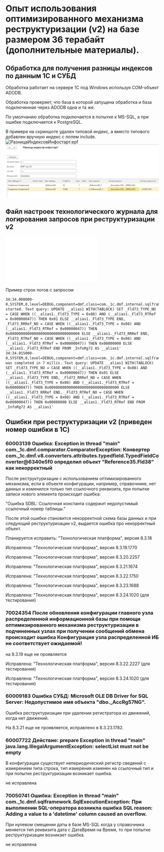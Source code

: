 # Опыт использования оптимизированного механизма реструктуризации (v2) на базе размером 36 терабайт (дополнительные материалы).
## Обработка для получения разницы индексов по данным 1С и СУБД
Обработка работает на сервере 1С под Windows используя COM-объект ADODB.

Обработка проверяет, что база в которой запущена обработка и база подключенная через ADODB одна и та же.

По умолчанию обработка подключается в попытке к MS-SQL, а при ошибке подключается к PostgreSQL.

В примере на скриншоте удален типовой индекс, а вместо типового добавлен вручную индекс с полем include.
![РазницаИндексовИнфостарт.epf](./РазницаИндексовИнфостарт.epf)
![Обработка](./img/Обработка.png)

## Файл настроек технологического журнала для логирования запросов при реструктуризации v2
![logcfg.xml](./logcfg.xml)

Пример строк логов с запросом
```
34:34.008000-0,SYSTEM,0,level=DEBUG,component=dmf,class=com._1c.dmf.internal.sqlframework.SqlConnection,line=,file=,threadId=1,message='Query started. Text query: UPDATE __alias1 WITH(TABLOCK) SET _Fld73_TYPE_NO = CASE WHEN ((__alias1._Fld73_TYPE = 0x08) AND (__alias1._Fld73_RTRef = 0x00000047)) THEN 0x01 ELSE __alias1._Fld73_TYPE END, _Fld73_RRRef_NO = CASE WHEN ((__alias1._Fld73_TYPE = 0x08) AND (__alias1._Fld73_RTRef = 0x00000047)) THEN 0x00000000000000000000000000000000 ELSE __alias1._Fld73_RRRef END, _Fld73_RTRef_NO = CASE WHEN ((__alias1._Fld73_TYPE = 0x08) AND (__alias1._Fld73_RTRef = 0x00000047)) THEN 0x00000000 ELSE __alias1._Fld73_RTRef END FROM _InfoRg72 AS __alias1'
34:34.015000-0,SYSTEM,0,level=DEBUG,component=dmf,class=com._1c.dmf.internal.sqlframework.SqlConnection,line=,file=,threadId=1,message='Query was completed in 7 millis. Text query: UPDATE __alias1 WITH(TABLOCK) SET _Fld73_TYPE_NO = CASE WHEN ((__alias1._Fld73_TYPE = 0x08) AND (__alias1._Fld73_RTRef = 0x00000047)) THEN 0x01 ELSE __alias1._Fld73_TYPE END, _Fld73_RRRef_NO = CASE WHEN ((__alias1._Fld73_TYPE = 0x08) AND (__alias1._Fld73_RTRef = 0x00000047)) THEN 0x00000000000000000000000000000000 ELSE __alias1._Fld73_RRRef END, _Fld73_RTRef_NO = CASE WHEN ((__alias1._Fld73_TYPE = 0x08) AND (__alias1._Fld73_RTRef = 0x00000047)) THEN 0x00000000 ELSE __alias1._Fld73_RTRef END FROM _InfoRg72 AS __alias1'
```
## Ошибки при реструктуризации v2 (приведен номер ошибки в 1С)
### 60003139 Ошибка: Exception in thread "main" com._1c.dmf.comparator.ComparatorException: Конвертер com._1c.dmf.v8.converters.attributes.typedfield.TypedFieldConverter@6340e5f0 определил объект "Reference35.Fld38" как некорректный
После реструктуризации с использованием оптимизированного механизма, если в объекте конфигурации, например, справочнике, нет данных и изменился только тип ссылочного реквизита, при попытке записи нового элемента происходит ошибка:

"Ошибка SDBL:
Ссылочная константа содержит недопустимый ссылочный номер таблицы."

После этой ошибки становится некорректной схема базы данных и при следующий реструктуризации v2, выдается ошибка про некорректный объект.

Планируется исправить: "Технологическая платформа", версия 8.3.18

Исправлена: "Технологическая платформа", версия 8.3.19.1770

Исправлена: "Технологическая платформа", версия 8.3.20.2257

Исправлена: "Технологическая платформа", версия 8.3.21.1674

Исправлена: "Технологическая платформа", версия 8.3.22.1750

Исправлена: "Технологическая платформа", версия 8.3.23.1688

Исправлена: "Технологическая платформа", версия 8.3.24.1020 (для тестирования)

### 70024354 После обновления конфигурации главного узла распределенной информационной базы при помощи оптимизированного механизма реструктуризации в подчиненных узлах при получении сообщений обмена происходит ошибка Конфигурация узла распределенной ИБ не соответствует ожидаемой!
на 8.3.19 еще не проявляется

Исправлена: "Технологическая платформа", версия 8.3.22.2227 (для тестирования)

Исправлена: "Технологическая платформа", версия 8.3.24.1020 (для тестирования)

### 60009183 Ошибка СУБД: Microsoft OLE DB Driver for SQL Server: Недопустимое имя объекта "dbo._AccRg57NG".
Ошибка реструктуризации при удалении регистратора из движений, когда нет движений.

На 8.3.21 еще не проявляется, исправлено в 8.3.23.1782.

### 60007722 Действие: prepare Exception in thread "main" java.lang.IllegalArgumentException: selectList must not be empty
В конфигурации существует непериодический регистр сведений с измерением типа строка,
тип измерения изменен на ссылочный тип и при попытке реструктуризации возникает ошибка.

не исправлена

### 70050741 Ошибка: Exception in thread "main" com._1c.dmf.sqlframework.SqlExecutionException: При выполнении SQL-оператора возникла ошибка SQL reason: Adding a value to a 'datetime' column caused an overflow.
При нулевом смещении даты в базе MS-SQL когда у справочника меняется тип реквизита дата с ДатаВремя на Время, то при попытке реструктуризации возникает ошибка.

не исправлена

